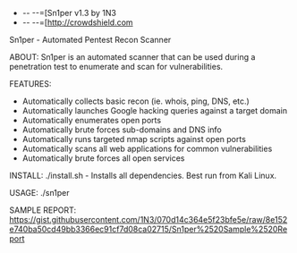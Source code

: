 + -- --=[Sn1per v1.3 by 1N3
+ -- --=[http://crowdshield.com
 
Sn1per - Automated Pentest Recon Scanner

ABOUT:
Sn1per is an automated scanner that can be used during a penetration test to enumerate and scan for vulnerabilities. 

FEATURES:
- Automatically collects basic recon (ie. whois, ping, DNS, etc.)
- Automatically launches Google hacking queries against a target domain
- Automatically enumerates open ports
- Automatically brute forces sub-domains and DNS info
- Automatically runs targeted nmap scripts against open ports
- Automatically scans all web applications for common vulnerabilities
- Automatically brute forces all open services

INSTALL:
./install.sh - Installs all dependencies. Best run from Kali Linux. 

USAGE:
./sn1per <target>

SAMPLE REPORT:
https://gist.githubusercontent.com/1N3/070d14c364e5f23bfe5e/raw/8e152e740ba50cd49bb3366ec91cf7d08ca02715/Sn1per%2520Sample%2520Report
